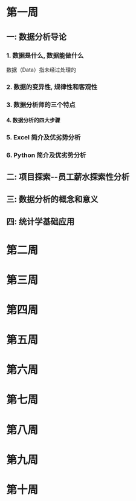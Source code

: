 # 第一周

## 一: 数据分析导论

### 1. 数据是什么, 数据能做什么
数据（Data）指未经过处理的
### 2. 数据的变异性, 规律性和客观性

### 3. 数据分析师的三个特点

#### 4. 数据分析的四大步骤

### 5. Excel 简介及优劣势分析

### 6. Python 简介及优劣势分析

## 二: 项目探索--员工薪水探索性分析

## 三: 数据分析的概念和意义

## 四: 统计学基础应用

# 第二周

# 第三周

# 第四周

# 第五周

# 第六周

# 第七周

# 第八周

# 第九周

# 第十周
